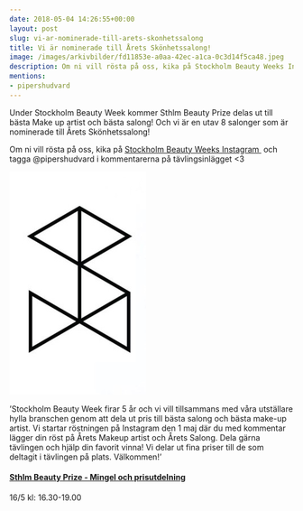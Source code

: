 ```yaml
---
date: 2018-05-04 14:26:55+00:00
layout: post
slug: vi-ar-nominerade-till-arets-skonhetssalong
title: Vi är nominerade till Årets Skönhetssalong!
image: /images/arkivbilder/fd11853e-a0aa-42ec-a1ca-0c3d14f5ca48.jpeg
description: Om ni vill rösta på oss, kika på Stockholm Beauty Weeks Instagram och tagga @pipershudvard i kommentarerna på tävlingsinlägget 💘️
mentions:
- pipershudvard
---
```


Under Stockholm Beauty Week kommer Sthlm Beauty Prize delas ut till bästa Make up artist och bästa salong! Och vi är en utav 8 salonger som är nominerade till Årets Skönhetssalong!

Om ni vill rösta på oss, kika på [Stockholm Beauty Weeks Instagram ](https://instagram.com/p/BiVETEyH1KZ/) och tagga @pipershudvard i kommentarerna på tävlingsinlägget <3

![FD11853E-A0AA-42EC-A1CA-0C3D14F5CA48](/images/arkivbilder/fd11853e-a0aa-42ec-a1ca-0c3d14f5ca48.jpeg?w=368)

’Stockholm Beauty Week firar 5 år och vi vill tillsammans med våra utställare hylla branschen genom att dela ut pris till bästa salong och bästa make-up artist. Vi startar röstningen på Instagram den 1 maj där du med kommentar lägger din röst på Årets Makeup artist och Årets Salong. Dela gärna tävlingen och hjälp din favorit vinna! Vi delar ut fina priser till de som deltagit i tävlingen på plats. Välkommen!’


#### [Sthlm Beauty Prize - Mingel och prisutdelning](http://stockholmbeautyweek.se/program/)


16/5 kl: 16.30-19.00
